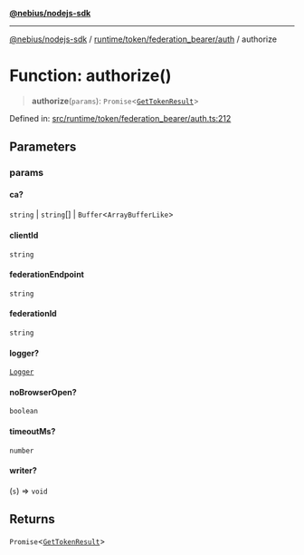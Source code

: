 [**@nebius/nodejs-sdk**](../../../../../README.md)

---

[@nebius/nodejs-sdk](../../../../../README.md) / [runtime/token/federation_bearer/auth](../README.md) / authorize

# Function: authorize()

> **authorize**(`params`): `Promise`\<[`GetTokenResult`](../interfaces/GetTokenResult.md)\>

Defined in: [src/runtime/token/federation_bearer/auth.ts:212](https://github.com/nebius/nodejs-sdk/blob/b305f8e478cb0251c26d73900b264b3bd9a5cc58/src/runtime/token/federation_bearer/auth.ts#L212)

## Parameters

### params

#### ca?

`string` \| `string`[] \| `Buffer`\<`ArrayBufferLike`\>

#### clientId

`string`

#### federationEndpoint

`string`

#### federationId

`string`

#### logger?

[`Logger`](../../../../util/logging/classes/Logger.md)

#### noBrowserOpen?

`boolean`

#### timeoutMs?

`number`

#### writer?

(`s`) => `void`

## Returns

`Promise`\<[`GetTokenResult`](../interfaces/GetTokenResult.md)\>

